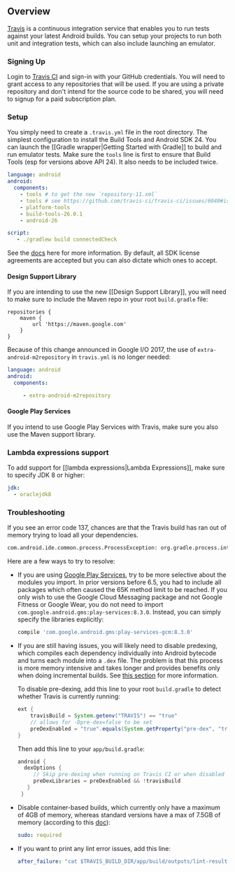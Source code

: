 ## Overview

[Travis](https://travis-ci.com/) is a continuous integration service that enables you to run tests against your latest Android builds.  You can setup your projects to run both unit and integration tests, which can also include launching an emulator.  

### Signing Up

Login to [Travis CI](https://travis-ci.com/) and sign-in with your GitHub credentials.  You will need to grant access to any repositories that will be used.  If you are using a private repository and don't intend for the source code to be shared, you will need to signup for a paid subscription plan.

### Setup

You simply need to create a `.travis.yml` file in the root directory.  The simplest configuration to install the Build Tools and Android SDK 24.   You can launch the [[Gradle wrapper|Getting Started with Gradle]] to build and run emulator tests.    Make sure the `tools` line is first to ensure that Build Tools (esp for versions above API 24).  It also needs to be included twice.

```yaml
language: android
android:
  components:
    - tools # to get the new `repository-11.xml`
    - tools # see https://github.com/travis-ci/travis-ci/issues/6040#issuecomment-219367943)
    - platform-tools
    - build-tools-26.0.1
    - android-26

script:
   - ./gradlew build connectedCheck
```

See the [docs](http://docs.travis-ci.com/user/languages/android/) here for more information.  By default, all SDK license agreements are accepted but you can also dictate which ones to accept.

#### Design Support Library

If you are intending to use the new [[Design Support Library]], you will need to make sure to include the Maven repo in your root `build.gradle` file:

```
repositories {
    maven {
        url 'https://maven.google.com'
    }
}
```

Because of this change announced in Google I/O 2017, the use of `extra-android-m2repository` in `travis.yml` is no longer needed:

```yaml
language: android
android:
  components:

     - extra-android-m2repository
```

#### Google Play Services

If you intend to use Google Play Services with Travis, make sure you also use the Maven support library.

### Lambda expressions support

To add support for [[lambda expressions|Lambda Expressions]], make sure to specify JDK 8 or higher:

```yaml
jdk:
  - oraclejdk8
```

### Troubleshooting

If you see an error code 137, chances are that the Travis build has ran out of memory trying to load all your dependencies.

```bash
com.android.ide.common.process.ProcessException: org.gradle.process.internal.ExecException: Process 'command '/usr/lib/jvm/java-7-oracle/bin/java'' finished with non-zero exit value 137
```

Here are a few ways to try to resolve:

- If you are using [Google Play Services](https://developers.google.com/android/guides/setup), try to be more selective about the modules you import.  In prior versions before 6.5, you had to include all packages which often caused the 65K method limit to be reached.  If you only wish to use the Google Cloud Messaging package and not Google Fitness or Google Wear, you do not need to import 
`com.google.android.gms:play-services:8.3.0`.  Instead, you can simply specify the libraries explicitly:

  ```gradle
  compile 'com.google.android.gms:play-services-gcm:8.3.0'
  ```

- If you are still having issues, you will likely need to disable predexing, which compiles each dependency individually into Android bytecode and turns each module into a `.dex` file.  The problem is that this process is more memory intensive and takes longer and provides benefits only when doing incremental builds.  See  [this section](http://tools.android.com/tech-docs/new-build-system/tips#TOC-Improving-Build-Server-performance.) for more information.

  To disable pre-dexing, add this line to your root `build.gradle` to detect whether Travis is currently running:

  ```java
  ext {
      travisBuild = System.getenv("TRAVIS") == "true"
      // allows for -Dpre-dex=false to be set
      preDexEnabled = "true".equals(System.getProperty("pre-dex", "true"))
  }
  ```

  Then add this line to your `app/build.gradle`:

   ```gradle
   android {
     dexOptions {
        // Skip pre-dexing when running on Travis CI or when disabled via -Dpre-dex=false.
        preDexLibraries = preDexEnabled && !travisBuild
      }
    }
   ```


- Disable container-based builds, which currently only have a maximum of 4GB of memory, whereas standard versions have a max of 7.5GB of memory (according to this [doc](https://docs.travis-ci.com/user/ci-environment/)):

  ```yaml
  sudo: required
  ```

- If you want to print any lint error issues, add this line:

  ```yaml
  after_failure: "cat $TRAVIS_BUILD_DIR/app/build/outputs/lint-results-debug.xml"
  ```
